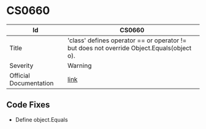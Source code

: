 # CS0660

| Id                     | CS0660                                                                                         |
| ---------------------- | ---------------------------------------------------------------------------------------------- |
| Title                  | 'class' defines operator == or operator \!= but does not override Object\.Equals\(object o\)\. |
| Severity               | Warning                                                                                        |
| Official Documentation | [link](http://docs.microsoft.com/en-us/dotnet/csharp/misc/cs0660)                              |

## Code Fixes

* Define object\.Equals
